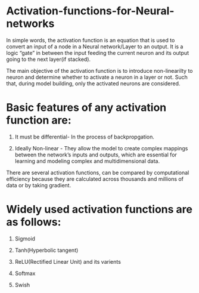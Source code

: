 # Activation-functions-for-Neural-networks

In simple words, the activation function is an equation that is used to convert an input of a node in a Neural network/Layer to an output. It is a logic “gate” in between the input feeding the current neuron and its output going to the next layer(if stacked).

The main objective of the activation function is to introduce non-linearilty to neuron and determine whether to activate a neuron in a layer or not. Such that, during model building, only the activated neurons are considered.


# Basic features of any activation function are:
1) It must be differential- In the process of backpropgation.

2) Ideally Non-linear - They allow the model to create complex mappings between the network’s inputs and outputs, which are essential for learning and modeling complex and multidimensional data.

There are several activation functions, can be compared by computational efficiency because they are calculated across thousands and millions of data or by taking gradient.


# Widely used activation functions are as follows:
1) Sigmoid

2) Tanh(Hyperbolic tangent)

3) ReLU(Rectified Linear Unit) and its varients

4) Softmax

5) Swish
